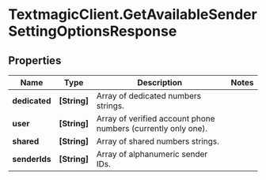 # TextmagicClient.GetAvailableSenderSettingOptionsResponse

## Properties
Name | Type | Description | Notes
------------ | ------------- | ------------- | -------------
**dedicated** | **[String]** | Array of dedicated numbers strings. | 
**user** | **[String]** | Array of verified account phone numbers (currently only one). | 
**shared** | **[String]** | Array of shared numbers strings. | 
**senderIds** | **[String]** | Array of alphanumeric sender IDs. | 


